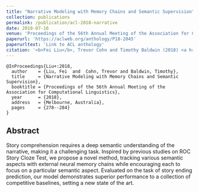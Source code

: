 ```yaml
---
title: "Narrative Modeling with Memory Chains and Semantic Supervision"
collection: publications
permalink: /publication/acl-2018-narrative
date: 2018-07-16
venue: 'Proceedings of the 56th Annual Meeting of the Association for Computational Linguistics'
paperurl: 'https://aclweb.org/anthology/P18-2045'
paperurltext: 'Link to ACL anthology'
citation: '<b>Fei Liu</b>, Trevor Cohn and Timothy Baldwin (2018) <a href="http://liufly.github.io/files/papers/acl-2018.pdf"><u>Narrative Modeling with Memory Chains and Semantic Supervision</u></a>, In <i>Proceedings of the 56th Annual Meeting of the Association for Computational Linguistics</i>, Melbourne, Australia, pp. 278-284.'
---
```


```
@InProceedings{Liu+:2018,
  author    = {Liu, Fei  and  Cohn, Trevor and Baldwin, Timothy},
  title     = {Narrative Modeling with Memory Chains and Semantic Supervision},
  booktitle = {Proceedings of the 56th Annual Meeting of the Association for Computational Linguistics},
  year      = {2018},
  address   = {Melbourne, Australia},
  pages     = {278--284}
}
```

## Abstract
Story comprehension requires a deep semantic understanding of the narrative, making it a challenging task. Inspired by previous studies on ROC Story Cloze Test, we propose a novel method, tracking various semantic aspects with external neural memory chains while encouraging each to focus on a particular semantic aspect. Evaluated on the task of story ending prediction, our model demonstrates superior performance to a collection of competitive baselines, setting a new state of the art.